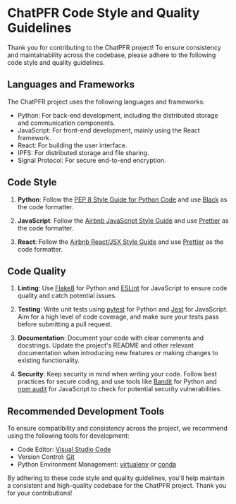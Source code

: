 # ChatPFR Code Style and Quality Guidelines

Thank you for contributing to the ChatPFR project! To ensure consistency and maintainability across the codebase, please adhere to the following code style and quality guidelines.

## Languages and Frameworks

The ChatPFR project uses the following languages and frameworks:

- Python: For back-end development, including the distributed storage and communication components.
- JavaScript: For front-end development, mainly using the React framework.
- React: For building the user interface.
- IPFS: For distributed storage and file sharing.
- Signal Protocol: For secure end-to-end encryption.

## Code Style

1. **Python**: Follow the [PEP 8 Style Guide for Python Code](https://www.python.org/dev/peps/pep-0008/) and use [Black](https://black.readthedocs.io/en/stable/) as the code formatter.

2. **JavaScript**: Follow the [Airbnb JavaScript Style Guide](https://github.com/airbnb/javascript) and use [Prettier](https://prettier.io/) as the code formatter.

3. **React**: Follow the [Airbnb React/JSX Style Guide](https://github.com/airbnb/javascript/tree/master/react) and use [Prettier](https://prettier.io/) as the code formatter.

## Code Quality

1. **Linting**: Use [Flake8](https://flake8.pycqa.org/en/latest/) for Python and [ESLint](https://eslint.org/) for JavaScript to ensure code quality and catch potential issues.

2. **Testing**: Write unit tests using [pytest](https://docs.pytest.org/en/latest/) for Python and [Jest](https://jestjs.io/) for JavaScript. Aim for a high level of code coverage, and make sure your tests pass before submitting a pull request.

3. **Documentation**: Document your code with clear comments and docstrings. Update the project's README and other relevant documentation when introducing new features or making changes to existing functionality.

4. **Security**: Keep security in mind when writing your code. Follow best practices for secure coding, and use tools like [Bandit](https://github.com/PyCQA/bandit) for Python and [npm audit](https://docs.npmjs.com/cli/v7/commands/npm-audit) for JavaScript to check for potential security vulnerabilities.

## Recommended Development Tools

To ensure compatibility and consistency across the project, we recommend using the following tools for development:

- Code Editor: [Visual Studio Code](https://code.visualstudio.com/)
- Version Control: [Git](https://git-scm.com/)
- Python Environment Management: [virtualenv](https://virtualenv.pypa.io/en/latest/) or [conda](https://docs.conda.io/en/latest/)

By adhering to these code style and quality guidelines, you'll help maintain a consistent and high-quality codebase for the ChatPFR project. Thank you for your contributions!

